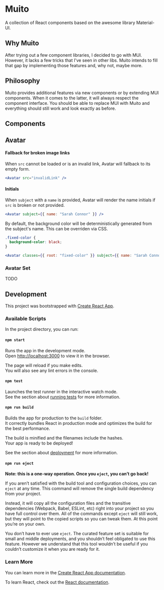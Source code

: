 # Muito

A collection of React components based on the awesome library Material-UI.

## Why Muito

After trying out a few component libraries, I decided to go with MUI. However, it lacks a few tricks that I've seen in other libs. Muito intends to fill that gap by implementing those features and, why not, maybe more.

## Philosophy

Muito provides additional features via new components or by extending MUI components. When it comes to the latter, it will always respect the component interface. You should be able to replace MUI with Muito and everything should still work and look exactly as before.

## Components

## Avatar

#### Fallback for broken image links

When `src` cannot be loaded or is an invalid link, Avatar will fallback to its empty form.

```jsx
<Avatar src="invalidLink" />
```

#### Initials

When `subject` with a `name` is provided, Avatar will render the name initials if `src` is broken or not provided.

```jsx
<Avatar subject={{ name: "Sarah Connor" }} />
```

By default, the background color will be deterministically generated from the subject's name. This can be overriden via CSS.

```css
.fixed-color {
  background-color: black;
}
```

```jsx
<Avatar classes={{ root: "fixed-color" }} subject={{ name: "Sarah Connor" }} />
```

### Avatar Set

TODO

## Development

This project was bootstrapped with [Create React App](https://github.com/facebook/create-react-app).

### Available Scripts

In the project directory, you can run:

#### `npm start`

Runs the app in the development mode.<br>
Open [http://localhost:3000](http://localhost:3000) to view it in the browser.

The page will reload if you make edits.<br>
You will also see any lint errors in the console.

#### `npm test`

Launches the test runner in the interactive watch mode.<br>
See the section about [running tests](https://facebook.github.io/create-react-app/docs/running-tests) for more information.

#### `npm run build`

Builds the app for production to the `build` folder.<br>
It correctly bundles React in production mode and optimizes the build for the best performance.

The build is minified and the filenames include the hashes.<br>
Your app is ready to be deployed!

See the section about [deployment](https://facebook.github.io/create-react-app/docs/deployment) for more information.

#### `npm run eject`

**Note: this is a one-way operation. Once you `eject`, you can’t go back!**

If you aren’t satisfied with the build tool and configuration choices, you can `eject` at any time. This command will remove the single build dependency from your project.

Instead, it will copy all the configuration files and the transitive dependencies (Webpack, Babel, ESLint, etc) right into your project so you have full control over them. All of the commands except `eject` will still work, but they will point to the copied scripts so you can tweak them. At this point you’re on your own.

You don’t have to ever use `eject`. The curated feature set is suitable for small and middle deployments, and you shouldn’t feel obligated to use this feature. However we understand that this tool wouldn’t be useful if you couldn’t customize it when you are ready for it.

### Learn More

You can learn more in the [Create React App documentation](https://facebook.github.io/create-react-app/docs/getting-started).

To learn React, check out the [React documentation](https://reactjs.org/).
